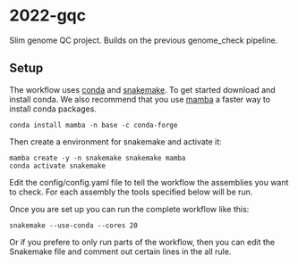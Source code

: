 # 2022-gqc

Slim genome QC project.
Builds on the previous genome_check pipeline.

## Setup
The workflow uses [conda](https://www.anaconda.com/) and [snakemake](https://snakemake.readthedocs.io/en/stable/).
To get started download and install conda.
We also recommend that you use [mamba](https://github.com/mamba-org/mamba) a faster way to install conda packages.

`conda install mamba -n base -c conda-forge`

Then create a environment for snakemake and activate it:
```
mamba create -y -n snakemake snakemake mamba
conda activate snakemake
```

Edit the config/config.yaml file to tell the workflow the assemblies you want to check.
For each assembly the tools specified below will be run.

Once you are set up you can run the complete workflow like this:
```
snakemake --use-conda --cores 20
```

Or if you prefere to only run parts of the workflow, then you can edit the Snakemake file and comment out certain lines in the all rule. 
